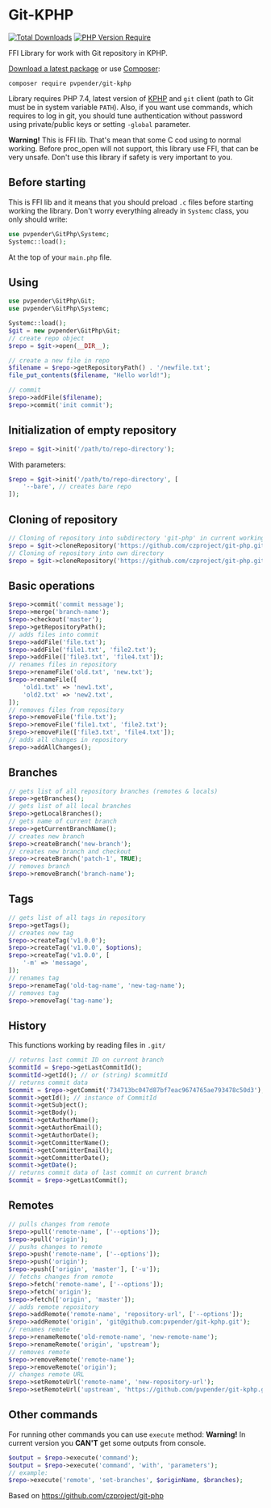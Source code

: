 Git-KPHP
=======

[![Total Downloads](http://poser.pugx.org/pvpender/git-kphp/downloads)](https://packagist.org/packages/pvpender/git-kphp)
[![PHP Version Require](http://poser.pugx.org/pvpender/git-kphp/require/php)](https://packagist.org/packages/pvpender/git-kphp)

FFI Library for work with Git repository in KPHP.

[Download a latest package](https://github.com/pvpender/git-kphp/releases) or use [Composer](http://getcomposer.org/):

```
composer require pvpender/git-kphp
```

Library requires PHP 7.4, latest version of [KPHP](https://github.com/VKCOM/kphp) and `git` client (path to Git must be
in system variable `PATH`). Also, if you want use commands, which requires to log in git, you should tune authentication 
without password using private/public keys or setting `-global` parameter.

**Warning!** This is FFI lib. That's mean that some C cod using to normal working.
Before proc_open will not support, this library use FFI, that can be very unsafe. Don't use this library if safety is very important to you.


Before starting
---
This is FFI lib and it means that you should preload `.c` files before starting working the library.
Don't worry everything already in `Systemc` class, you only should write:

```php
use pvpender\GitPhp\Systemc;
Systemc::load();
```
At the top of your `main.php` file. 

Using
---
```php
use pvpender\GitPhp\Git;
use pvpender\GitPhp\Systemc;

Systemc::load();
$git = new pvpender\GitPhp\Git;
// create repo object
$repo = $git->open(__DIR__);

// create a new file in repo
$filename = $repo->getRepositoryPath() . '/newfile.txt';
file_put_contents($filename, "Hello world!");

// commit
$repo->addFile($filename);
$repo->commit('init commit');
```
Initialization of empty repository
----------------------------------

``` php
$repo = $git->init('/path/to/repo-directory');
```

With parameters:

``` php
$repo = $git->init('/path/to/repo-directory', [
	'--bare', // creates bare repo
]);
```

Cloning of repository
---------------------
``` php
// Cloning of repository into subdirectory 'git-php' in current working directory
$repo = $git->cloneRepository('https://github.com/czproject/git-php.git');
// Cloning of repository into own directory
$repo = $git->cloneRepository('https://github.com/czproject/git-php.git', '/path/to/my/subdir');
```


Basic operations
----------------

``` php
$repo->commit('commit message');
$repo->merge('branch-name');
$repo->checkout('master');
$repo->getRepositoryPath();
// adds files into commit
$repo->addFile('file.txt');
$repo->addFile('file1.txt', 'file2.txt');
$repo->addFile(['file3.txt', 'file4.txt']);
// renames files in repository
$repo->renameFile('old.txt', 'new.txt');
$repo->renameFile([
    'old1.txt' => 'new1.txt',
    'old2.txt' => 'new2.txt',
]);
// removes files from repository
$repo->removeFile('file.txt');
$repo->removeFile('file1.txt', 'file2.txt');
$repo->removeFile(['file3.txt', 'file4.txt']);
// adds all changes in repository
$repo->addAllChanges();
```
Branches
--------

``` php
// gets list of all repository branches (remotes & locals)
$repo->getBranches();
// gets list of all local branches
$repo->getLocalBranches();
// gets name of current branch
$repo->getCurrentBranchName();
// creates new branch
$repo->createBranch('new-branch');
// creates new branch and checkout
$repo->createBranch('patch-1', TRUE);
// removes branch
$repo->removeBranch('branch-name');
```


Tags
----

``` php
// gets list of all tags in repository
$repo->getTags();
// creates new tag
$repo->createTag('v1.0.0');
$repo->createTag('v1.0.0', $options);
$repo->createTag('v1.0.0', [
	'-m' => 'message',
]);
// renames tag
$repo->renameTag('old-tag-name', 'new-tag-name');
// removes tag
$repo->removeTag('tag-name');
```


History
-------

This functions working by reading files in `.git/`

``` php
// returns last commit ID on current branch
$commitId = $repo->getLastCommitId();
$commitId->getId(); // or (string) $commitId
// returns commit data
$commit = $repo->getCommit('734713bc047d87bf7eac9674765ae793478c50d3');
$commit->getId(); // instance of CommitId
$commit->getSubject();
$commit->getBody();
$commit->getAuthorName();
$commit->getAuthorEmail();
$commit->getAuthorDate();
$commit->getCommitterName();
$commit->getCommitterEmail();
$commit->getCommitterDate();
$commit->getDate();
// returns commit data of last commit on current branch
$commit = $repo->getLastCommit();
```


Remotes
-------

``` php
// pulls changes from remote
$repo->pull('remote-name', ['--options']);
$repo->pull('origin');
// pushs changes to remote
$repo->push('remote-name', ['--options']);
$repo->push('origin');
$repo->push(['origin', 'master'], ['-u']);
// fetchs changes from remote
$repo->fetch('remote-name', ['--options']);
$repo->fetch('origin');
$repo->fetch(['origin', 'master']);
// adds remote repository
$repo->addRemote('remote-name', 'repository-url', ['--options']);
$repo->addRemote('origin', 'git@github.com:pvpender/git-kphp.git');
// renames remote
$repo->renameRemote('old-remote-name', 'new-remote-name');
$repo->renameRemote('origin', 'upstream');
// removes remote
$repo->removeRemote('remote-name');
$repo->removeRemote('origin');
// changes remote URL
$repo->setRemoteUrl('remote-name', 'new-repository-url');
$repo->setRemoteUrl('upstream', 'https://github.com/pvpender/git-kphp.git');
```

Other commands
--------------

For running other commands you can use `execute` method:
**Warning!** In current version you **CAN'T** get some outputs from console.

```php
$output = $repo->execute('command');
$output = $repo->execute('command', 'with', 'parameters');
// example:
$repo->execute('remote', 'set-branches', $originName, $branches);
```

Based on https://github.com/czproject/git-php
